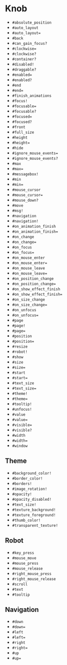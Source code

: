 Knob
===
- `#absolute_position`
- `#auto_layout`
- `#auto_layout=`
- `#back`
- `#can_gain_focus?`
- `#clockwise=`
- `#clockwise?`
- `#container?`
- `#disabled!`
- `#draggable?`
- `#enabled=`
- `#enabled?`
- `#end`
- `#end=`
- `#finish_animations`
- `#focus!`
- `#focusable=`
- `#focusable?`
- `#focused=`
- `#focused?`
- `#front`
- `#full_size`
- `#height`
- `#height=`
- `#hide`
- `#ignore_mouse_events=`
- `#ignore_mouse_events?`
- `#max`
- `#max=`
- `#messagebox!`
- `#min`
- `#min=`
- `#mouse_cursor`
- `#mouse_cursor=`
- `#mouse_down?`
- `#move`
- `#msg!`
- `#navigation`
- `#navigation!`
- `#on_animation_finish`
- `#on_animation_finish=`
- `#on_change`
- `#on_change=`
- `#on_focus`
- `#on_focus=`
- `#on_mouse_enter`
- `#on_mouse_enter=`
- `#on_mouse_leave`
- `#on_mouse_leave=`
- `#on_position_change`
- `#on_position_change=`
- `#on_show_effect_finish`
- `#on_show_effect_finish=`
- `#on_size_change`
- `#on_size_change=`
- `#on_unfocus`
- `#on_unfocus=`
- `#page`
- `#page!`
- `#page=`
- `#position`
- `#position=`
- `#resize`
- `#robot!`
- `#show`
- `#size`
- `#size=`
- `#start`
- `#start=`
- `#text_size`
- `#text_size=`
- `#theme!`
- `#theme=`
- `#tooltip!`
- `#unfocus!`
- `#value`
- `#value=`
- `#visible=`
- `#visible?`
- `#width`
- `#width=`
- `#window`
## Theme
- `#background_color!`
- `#border_color!`
- `#borders!`
- `#image_rotation!`
- `#opacity!`
- `#opacity_disabled!`
- `#text_size!`
- `#texture_background!`
- `#texture_foreground!`
- `#thumb_color!`
- `#transparent_texture!`
## Robot
- `#key_press`
- `#mouse_move`
- `#mouse_press`
- `#mouse_release`
- `#right_mouse_press`
- `#right_mouse_release`
- `#scroll`
- `#text`
- `#tooltip`
## Navigation
- `#down`
- `#down=`
- `#left`
- `#left=`
- `#right`
- `#right=`
- `#up`
- `#up=`
